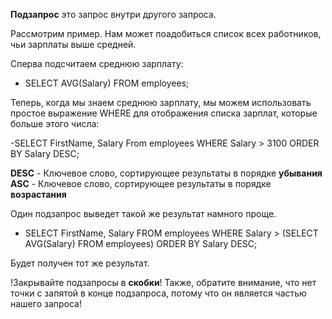**Подзапрос** это запрос внутри другого запроса.

Рассмотрим пример. Нам может поадобиться список всех работников, чьи зарплаты выше средней.

Сперва подсчитаем среднюю зарплату:

- SELECT AVG(Salary) FROM employees;

Теперь, когда мы знаем среднюю зарплату, мы можем использовать простое выражение WHERE
для отображения списка зарплат, которые больше этого числа:

-SELECT FirstName, Salary From employees WHERE Salary > 3100 ORDER BY Salary DESC;

**DESC** - Ключевое слово, сортирующее результаты в порядке **убывания**
**ASC** - Ключевое слово, сортирующее результаты в порядке **возрастания**

Один подзапрос выведет такой же результат намного проще.

- SELECT FirstName, Salary FROM employees WHERE Salary > (SELECT AVG(Salary) FROM employees) ORDER BY Salary DESC;

Будет получен тот же результат.

!Закрывайте подзапросы в **скобки**! Также, обратите внимание, что нет точки с запятой в конце подзапроса, потому что он является частью нашего запроса!
